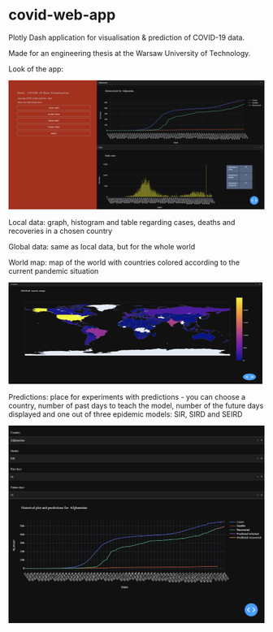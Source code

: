 # covid-web-app
Plotly Dash application for visualisation &amp; prediction of COVID-19 data.

Made for an engineering thesis at the Warsaw University of Technology.

Look of the app:

![alt text](https://github.com/Leszczon/covid-web-app/blob/main/images/wyglad.png)

Local data: graph, histogram and table regarding cases, deaths and recoveries in a chosen country

Global data: same as local data, but for the whole world

World map: map of the world with countries colored according to the current pandemic situation

<img src="https://github.com/Leszczon/covid-web-app/blob/main/images/map_wyglad.png" width="500" height="200">

Predictions: place for experiments with predictions - you can choose a country, number of past days to teach the model, number of the future days displayed and one out of three epidemic models: SIR, SIRD and SEIRD

![alt text](https://github.com/Leszczon/covid-web-app/blob/main/images/predi_wyglad.png)


